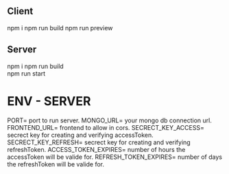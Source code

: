 ## Client

npm i
npm run build
npm run preview

## Server

npm i
npm run build  
npm run start

# ENV - SERVER

PORT= port to run server.
MONGO_URL= your mongo db connection url.
FRONTEND_URL= frontend to allow in cors.
SECRECT_KEY_ACCESS= secrect key for creating and verifying accessToken.
SECRECT_KEY_REFRESH= secrect key for creating and verifying refreshToken.
ACCESS_TOKEN_EXPIRES= number of hours the accessToken will be valide for.
REFRESH_TOKEN_EXPIRES= number of days the refreshToken will be valide for.
